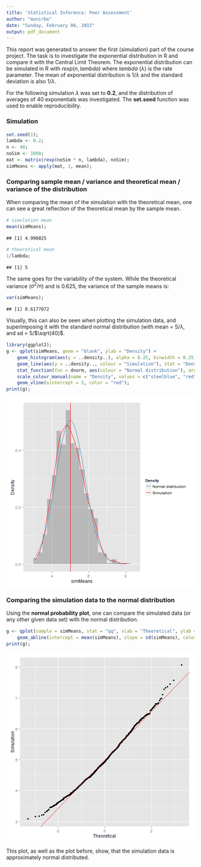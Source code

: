 ```yaml
---
title: 'Statistical Inference: Peer Assessment'
author: "munirbe"
date: "Sunday, February 08, 2015"
output: pdf_document
---
```


This report was generated to answer the first (simulation) part of the course project. The task is to investigate the exponential distribution in R and compare it with the Central Limit Theorem. The exponential distribution can be simulated in R with $rexp(n, lambda)$ where $lambda~(\lambda)$ is the rate parameter. The mean of exponential distribution is $1/\lambda$ and the standard deviation is also $1/\lambda$.
  
For the following simulation $\lambda$ was set to **0.2**, and the distribution of averages of 40 exponentials was investigated. The **set.seed** function was used to enable reproducibility.

### Simulation

```r
set.seed(1);
lambda <- 0.2;
n <- 40;
noSim <- 1000;
mat <- matrix(rexp(noSim * n, lambda), noSim);
simMeans <- apply(mat, 1, mean);
```

### Comparing sample mean / variance and theoretical mean / variance of the distribution
When comparing the mean of the simulation with the theoretical mean, one can see a great reflection of the theoretical mean by the sample mean.

```r
# simulation mean
mean(simMeans);
```

```
## [1] 4.990025
```

```r
# theoretical mean
1/lambda;
```

```
## [1] 5
```
The same goes for the variability of the system. While the theoretical variance ($\sigma^2/n$) and is 0.625, the variance of the sample means is:

```r
var(simMeans);
```

```
## [1] 0.6177072
```
Visually, this can also be seen when plotting the simulation data, and superimposing it with the standard normal distribution (with mean = 5/$\lambda$, and sd = 5/$\sqrt(40)$.

```r
library(ggplot2);
g <- qplot(simMeans, geom = "blank", ylab = "Density") + 
    geom_histogram(aes(y = ..density..), alpha = 0.25, binwidth = 0.25) +
    geom_line(aes(y = ..density.., colour = "Simulation"), stat = "Density") +
    stat_function(fun = dnorm, aes(colour = "Normal distribution"), arg = list(mean = 5, sd = 5/sqrt(40))) +
    scale_colour_manual(name = "Density", values = c("steelblue", "red")) +
    geom_vline(xintercept = 5, color = "red");
print(g);
```

![plot of chunk compareVis](figure/compareVis-1.png) 

### Comparing the simulation data to the normal distribution
Using the **normal probability plot**, one can compare the simulated data (or any other given data set) with the normal distribution.

```r
g <- qplot(sample = simMeans, stat = "qq", xlab = "Theoretical", ylab = "Simulation") +
    geom_abline(intercept = mean(simMeans), slope = sd(simMeans), color = "red");
print(g);
```

![plot of chunk compareNormalDist](figure/compareNormalDist-1.png) 

This plot, as well as the plot before, show, that the simulation data is approximately normal distributed.
